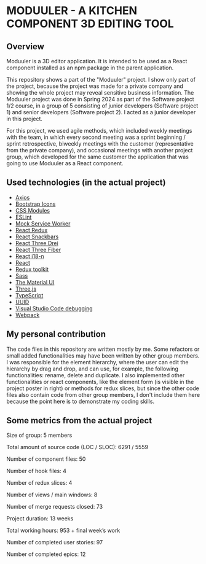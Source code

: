 # MODUULER - A KITCHEN COMPONENT 3D EDITING TOOL

## Overview
Moduuler is a 3D editor application. It is intended to be used as a React component installed as an npm package in the parent application.

This repository shows a part of the "Moduuler" project. I show only part of the project, because the project was made for a private company and showing the whole project may reveal sensitive business information. The Moduuler project was done in Spring 2024 as part of the Software project 1/2 course, in a group of 5 consisting of junior developers (Software project 1) and senior developers (Software project 2). I acted as a junior developer in this project.

For this project, we used agile methods, which included weekly meetings with the team, in which every second meeting was a sprint beginning / sprint retrospective, biweekly meetings with the customer (representative from the private company), and occasional meetings with another project group, which developed for the same customer the application that was going to use Moduuler as a React component.

## Used technologies (in the actual project)
- [Axios](https://axios-http.com/docs/intro)
- [Bootstrap Icons](https://icons.getbootstrap.com/)
- [CSS Modules](https://github.com/css-modules/css-modules)
- [ESLint](https://eslint.org/)
- [Mock Service Worker](https://mswjs.io/)
- [React Redux](https://redux.js.org/)
- [React Snackbars](https://notistack.com/)
- [React Three Drei](https://github.com/pmndrs/drei)
- [React Three Fiber](https://docs.pmnd.rs/react-three-fiber/getting-started/introduction)
- [React i18-n](https://react.i18next.com/)
- [React](https://react.dev/)
- [Redux toolkit](https://redux-toolkit.js.org/)
- [Sass](https://sass-lang.com/)
- [The Material UI](https://mui.com/material-ui/)
- [Three.js](https://threejs.org/)
- [TypeScript](https://www.typescriptlang.org/)
- [UUID](https://www.npmjs.com/package/uuid)
- [Visual Studio Code debugging](https://code.visualstudio.com/Docs/editor/debugging)
- [Webpack](https://webpack.js.org/guides/environment-variables/)

## My personal contribution
The code files in this repository are written mostly by me. Some refactors or small added functionalities may have been written by other group members.
I was responsible for the element hierarchy, where the user can edit the hierarchy by drag and drop, and can use, for example, the following functionalities: rename, delete and duplicate. I also implemented other functionalities or react components, like the element form (is visible in the project poster in right) or methods for redux slices, but since the other code files also contain code from other group members, I don't include them here because the point here is to demonstrate my coding skills.

## Some metrics from the actual project
Size of group: 5 members

Total amount of source code (LOC / SLOC): 6291 / 5559 

Number of component files: 50 

Number of hook files: 4 

Number of redux slices: 4 
 
Number of views / main windows: 8 

Number of merge requests closed: 73 

Project duration: 13 weeks

Total working hours: 953 +  final week’s work 

Number of completed user stories: 97 
 
Number of completed epics: 12 
